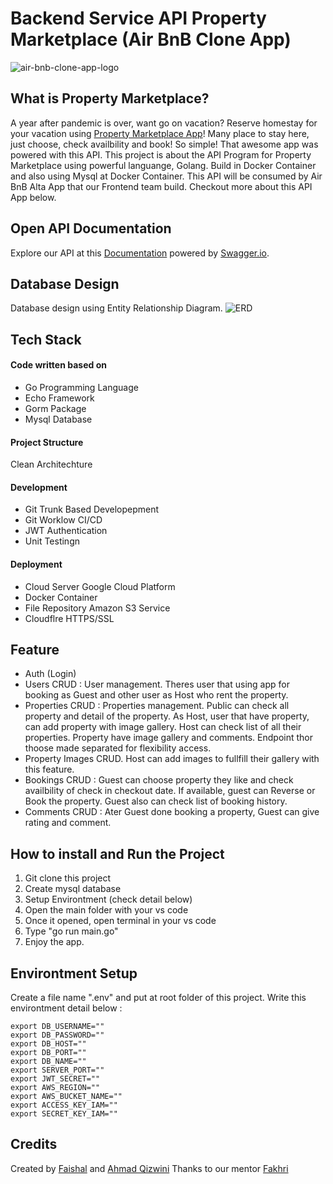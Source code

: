 # Backend Service API Property Marketplace (Air BnB Clone App)

![air-bnb-clone-app-logo](https://user-images.githubusercontent.com/112921258/214287286-83b65329-4b2d-4000-a9ba-02917dcc5078.png)

## What is Property Marketplace?

A year after pandemic is over, want go on vacation? Reserve homestay for your vacation using [Property Marketplace App](https://feproject3kel3-7j4c7hclm-airbbnb.vercel.app/user/myproperties)! Many place to stay here, just choose, check availbility and book! So simple! That awesome app was powered with this API.
This project is about the API Program for Property Marketplace using powerful languange, Golang. Build in Docker Container and also using Mysql at Docker Container.  This API will be consumed by Air BnB Alta App that our Frontend team build. Checkout more about this API App below.

## Open API Documentation

Explore our API at this [Documentation](https://app.swaggerhub.com/apis-docs/ACHMADQIZWINI4_1/GP3_Kelompok3/1.0.0) powered by [Swagger.io](https://swagger.io/).

## Database Design

Database design using Entity Relationship Diagram.
![ERD](https://raw.githubusercontent.com/Fase2-Project3-Group3/api-airbnb-alta/main/erd_api.jpg)

## Tech Stack

#### Code written based on

- Go Programming Language
- Echo Framework
- Gorm Package
- Mysql Database

#### Project Structure

Clean Architechture

#### Development

- Git Trunk Based Developepment
- Git Worklow CI/CD
- JWT Authentication
- Unit Testingn

#### Deployment

- Cloud Server Google Cloud Platform
- Docker Container
- File Repository Amazon S3 Service
- Cloudflre HTTPS/SSL

## Feature

- Auth (Login)
- Users CRUD : User management. Theres user that using app for booking as Guest and other user as Host who rent the property.
- Properties CRUD : Properties management. Public can check all property and detail of the property. As Host, user that have property, can add property with image gallery. Host can check list of all their properties. Property have image gallery and comments. Endpoint thor thoose made separated for flexibility access.
- Property Images CRUD. Host can add images to fullfill their gallery with this feature.
- Bookings CRUD : Guest can choose property they like and check availbility of check in checkout date. If available, guest can Reverse or Book the property. Guest also can check list of booking history.
- Comments CRUD : Ater Guest done booking a property, Guest can give rating and comment.

## How to install and Run the Project

1.  Git clone this project
2.  Create mysql database
3.  Setup Environtment (check detail below)
4.  Open the main folder with your vs code
5.  Once it opened, open terminal in your vs code
6.  Type "go run main.go"
7.  Enjoy the app.

## Environtment Setup

Create a file name ".env" and put at root folder of this project. Write this environtment detail below :

```
export DB_USERNAME=""
export DB_PASSWORD=""
export DB_HOST=""
export DB_PORT=""
export DB_NAME=""
export SERVER_PORT=""
export JWT_SECRET=""
export AWS_REGION=""
export AWS_BUCKET_NAME=""
export ACCESS_KEY_IAM=""
export SECRET_KEY_IAM=""
```

## Credits

Created by [Faishal](https://github.com/mfaishal882) and [Ahmad Qizwini](https://github.com/Achmadqizwini/)
Thanks to our mentor [Fakhri](https://github.com/iffakhry)
